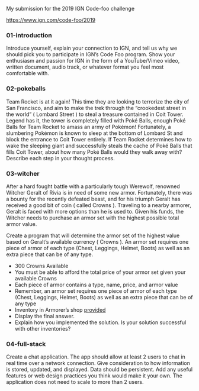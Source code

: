 My submission for the 2019 IGN Code-foo challenge

https://www.ign.com/code-foo/2019

### 01-introduction

Introduce yourself, explain your connection to IGN, and tell us why we should pick you to participate in IGN’s Code Foo program. Show your enthusiasm and passion for IGN in the form of a YouTube/Vimeo video, written document, audio track, or whatever format you feel most comfortable with.

### 02-pokeballs

Team Rocket is at it again! This time they are looking to terrorize the city of San Francisco, and aim to make the trek through the “crookedest street in the world” ( Lombard Street ) to steal a treasure contained in Coit Tower. Legend has it, the tower is completely filled with Poké Balls, enough Poké Balls for Team Rocket to amass an army of Pokémon! Fortunately, a slumbering Pokémon is known to sleep at the bottom of Lombard St and block the entrance to Coit Tower entirely. If Team Rocket determines how to wake the sleeping giant and successfully steals the cache of Poké Balls that fills Coit Tower, about how many Poké Balls would they walk away with? Describe each step in your thought process.

### 03-witcher

After a hard fought battle with a particularly tough Werewolf, renowned Witcher Geralt of Rivia is in need of some new armor. Fortunately, there was a bounty for the recently defeated beast, and for his triumph Geralt has received a good bit of coin ( called Crowns ). Traveling to a nearby armorer, Geralt is faced with more options than he is used to. Given his funds, the Witcher needs to purchase an armor set with the highest possible total armor value.

Create a program that will determine the armor set of the highest value based on Geralt’s available currency ( Crowns ). An armor set requires one piece of armor of each type (Chest, Leggings, Helmet, Boots) as well as an extra piece that can be of any type.

* 300 Crowns Available
* You must be able to afford the total price of your armor set given your available Crowns
* Each piece of armor contains a type, name, price, and armor value
* Remember, an armor set requires one piece of armor of each type (Chest, Leggings, Helmet, Boots) as well as an extra piece that can be of any type
* Inventory in Armorer’s shop [provided](https://s3.amazonaws.com/o.www.ign.com/code-foo/2019/static/Witcher+Inventory+(1).pdf)
* Display the final answer.
* Explain how you implemented the solution. Is your solution successful with other inventories?

### 04-full-stack

Create a chat application. The app should allow at least 2 users to chat in real time over a network connection. Give consideration to how information is stored, updated, and displayed. Data should be persistent. Add any useful features or web design practices you think would make it your own. The application does not need to scale to more than 2 users.
